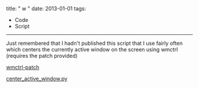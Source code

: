 title: " w "
date: 2013-01-01
tags:
- Code
- Script
---


Just remembered that I hadn't published this script that I use fairly often which centers the currently active window on the screen using wmctrl (requires the patch provided)

[wmctrl-patch](/files/wmctrl.diffs)

[center_active_window.py](/files/center_active_window.py)


